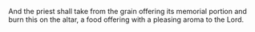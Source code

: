 And the priest shall take from the grain offering its memorial portion and burn this on the altar, a food offering with a pleasing aroma to the Lord.
